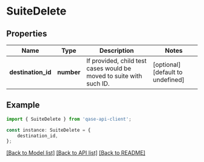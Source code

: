 # SuiteDelete


## Properties

Name | Type | Description | Notes
------------ | ------------- | ------------- | -------------
**destination_id** | **number** | If provided, child test cases would be moved to suite with such ID. | [optional] [default to undefined]

## Example

```typescript
import { SuiteDelete } from 'qase-api-client';

const instance: SuiteDelete = {
    destination_id,
};
```

[[Back to Model list]](../README.md#documentation-for-models) [[Back to API list]](../README.md#documentation-for-api-endpoints) [[Back to README]](../README.md)
